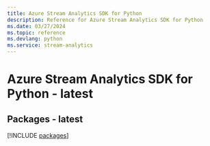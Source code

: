 ```yaml
---
title: Azure Stream Analytics SDK for Python
description: Reference for Azure Stream Analytics SDK for Python
ms.date: 03/27/2024
ms.topic: reference
ms.devlang: python
ms.service: stream-analytics
---
```

# Azure Stream Analytics SDK for Python - latest
## Packages - latest
[!INCLUDE [packages](stream-analytics-index.md)]